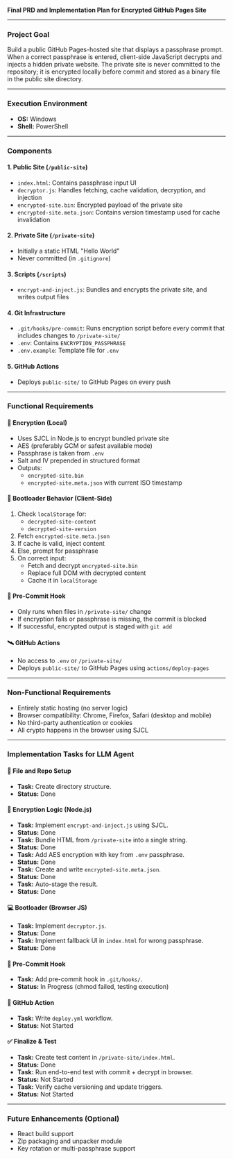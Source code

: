 **Final PRD and Implementation Plan for Encrypted GitHub Pages Site**

---

### Project Goal

Build a public GitHub Pages-hosted site that displays a passphrase prompt. When a correct passphrase is entered, client-side JavaScript decrypts and injects a hidden private website. The private site is never committed to the repository; it is encrypted locally before commit and stored as a binary file in the public site directory.

---

### Execution Environment

*   **OS:** Windows
*   **Shell:** PowerShell

---

### Components

#### 1. Public Site (`/public-site`)

*   `index.html`: Contains passphrase input UI
*   `decryptor.js`: Handles fetching, cache validation, decryption, and injection
*   `encrypted-site.bin`: Encrypted payload of the private site
*   `encrypted-site.meta.json`: Contains version timestamp used for cache invalidation

#### 2. Private Site (`/private-site`)

*   Initially a static HTML "Hello World"
*   Never committed (in `.gitignore`)

#### 3. Scripts (`/scripts`)

*   `encrypt-and-inject.js`: Bundles and encrypts the private site, and writes output files

#### 4. Git Infrastructure

*   `.git/hooks/pre-commit`: Runs encryption script before every commit that includes changes to `/private-site/`
*   `.env`: Contains `ENCRYPTION_PASSPHRASE`
*   `.env.example`: Template file for `.env`

#### 5. GitHub Actions

*   Deploys `public-site/` to GitHub Pages on every push

---

### Functional Requirements

#### 🔐 Encryption (Local)

*   Uses SJCL in Node.js to encrypt bundled private site
*   AES (preferably GCM or safest available mode)
*   Passphrase is taken from `.env`
*   Salt and IV prepended in structured format
*   Outputs:
    *   `encrypted-site.bin`
    *   `encrypted-site.meta.json` with current ISO timestamp

#### 🧠 Bootloader Behavior (Client-Side)

1.  Check `localStorage` for:
    *   `decrypted-site-content`
    *   `decrypted-site-version`
2.  Fetch `encrypted-site.meta.json`
3.  If cache is valid, inject content
4.  Else, prompt for passphrase
5.  On correct input:
    *   Fetch and decrypt `encrypted-site.bin`
    *   Replace full DOM with decrypted content
    *   Cache it in `localStorage`

#### 🧷 Pre-Commit Hook

*   Only runs when files in `/private-site/` change
*   If encryption fails or passphrase is missing, the commit is blocked
*   If successful, encrypted output is staged with `git add`

#### 🛰️ GitHub Actions

*   No access to `.env` or `/private-site/`
*   Deploys `public-site/` to GitHub Pages using `actions/deploy-pages`

---

### Non-Functional Requirements

*   Entirely static hosting (no server logic)
*   Browser compatibility: Chrome, Firefox, Safari (desktop and mobile)
*   No third-party authentication or cookies
*   All crypto happens in the browser using SJCL

---

### Implementation Tasks for LLM Agent

#### 📁 File and Repo Setup
*   **Task:** Create directory structure.
*   **Status:** Done

#### 🔐 Encryption Logic (Node.js)
*   **Task:** Implement `encrypt-and-inject.js` using SJCL.
*   **Status:** Done
*   **Task:** Bundle HTML from `/private-site` into a single string.
*   **Status:** Done
*   **Task:** Add AES encryption with key from `.env` passphrase.
*   **Status:** Done
*   **Task:** Create and write `encrypted-site.meta.json`.
*   **Status:** Done
*   **Task:** Auto-stage the result.
*   **Status:** Done

#### 💻 Bootloader (Browser JS)
*   **Task:** Implement `decryptor.js`.
*   **Status:** Done
*   **Task:** Implement fallback UI in `index.html` for wrong passphrase.
*   **Status:** Done

#### 🧷 Pre-Commit Hook
*   **Task:** Add pre-commit hook in `.git/hooks/`.
*   **Status:** In Progress (chmod failed, testing execution)

#### 🚀 GitHub Action
*   **Task:** Write `deploy.yml` workflow.
*   **Status:** Not Started

#### ✅ Finalize & Test
*   **Task:** Create test content in `/private-site/index.html`.
*   **Status:** Done
*   **Task:** Run end-to-end test with commit + decrypt in browser.
*   **Status:** Not Started
*   **Task:** Verify cache versioning and update triggers.
*   **Status:** Not Started

---

### Future Enhancements (Optional)

*   React build support
*   Zip packaging and unpacker module
*   Key rotation or multi-passphrase support